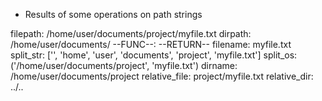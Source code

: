 - Results of some operations on path strings

filepath:	/home/user/documents/project/myfile.txt
dirpath:	/home/user/documents/
--FUNC--:	--RETURN--
filename:	myfile.txt
split_str:	['', 'home', 'user', 'documents', 'project', 'myfile.txt']
split_os:	('/home/user/documents/project', 'myfile.txt')
dirname:	/home/user/documents/project
relative_file:	project/myfile.txt
relative_dir:	../..
